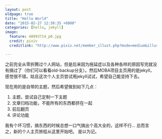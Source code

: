 ```yaml
---
layout: post
oldpage: true
title: "Hello World"
date: "2015-02-27 12:30:35 +0800"
categories: [hello, jekyll]
image:
  feature: 48993714_p0.jpg
  credit: pixiv
  creditlink: "http://www.pixiv.net/member_illust.php?mode=medium&illust_id=48993714"

---
```

之前完全从零折腾过个人网站，但是后来因为拖延症以及各种各样的原因写完就没有搞过了（你们可以看看old-backup分支）。然后MOBA项目主页用的是jekyll，感觉很不错。姑且这次个人主页尝试用jekyll试试，希望自己能坚持下去。


现在用的是自带的主题，然后希望做到如下几点：

1. 主题，尝试自己定制一下主题
2. 文章归档功能，不能所有的东西都挤在一起
3. 前后翻页
4. 评论功能

我有个坏习惯，搞东西的时候总想一口气搞出个高大全的，这样不行...
总而言之，新的个人主页旅程从这里开始吧。
是以为记。
